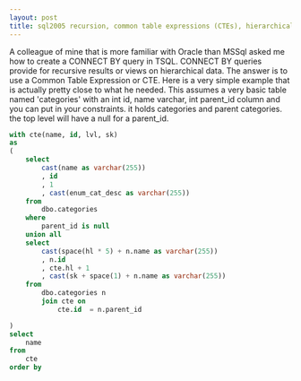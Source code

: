 ```yaml
---
layout: post
title: sql2005 recursion, common table expressions (CTEs), hierarchical data
---
```


A colleague of mine that is more familiar with Oracle than MSSql asked me how to create a CONNECT BY query in TSQL. CONNECT BY queries provide for recursive results or views on hierarchical data. The answer is to use a Common Table Expression or CTE. Here is a very simple example that is actually pretty close to what he needed. This assumes a very basic table named 'categories' with an int id, name varchar, int parent_id column and you can put in your constraints. it holds categories and parent categories. the top level will have a null for a parent_id.

``` sql
with cte(name, id, lvl, sk)
as
(
    select
        cast(name as varchar(255))
        , id
        , 1
        , cast(enum_cat_desc as varchar(255))
    from
        dbo.categories
    where
        parent_id is null
    union all
    select
        cast(space(hl * 5) + n.name as varchar(255))
        , n.id
        , cte.hl + 1
        , cast(sk + space(1) + n.name as varchar(255))
    from
        dbo.categories n
        join cte on
            cte.id  = n.parent_id

)
select
    name
from
    cte
order by
```